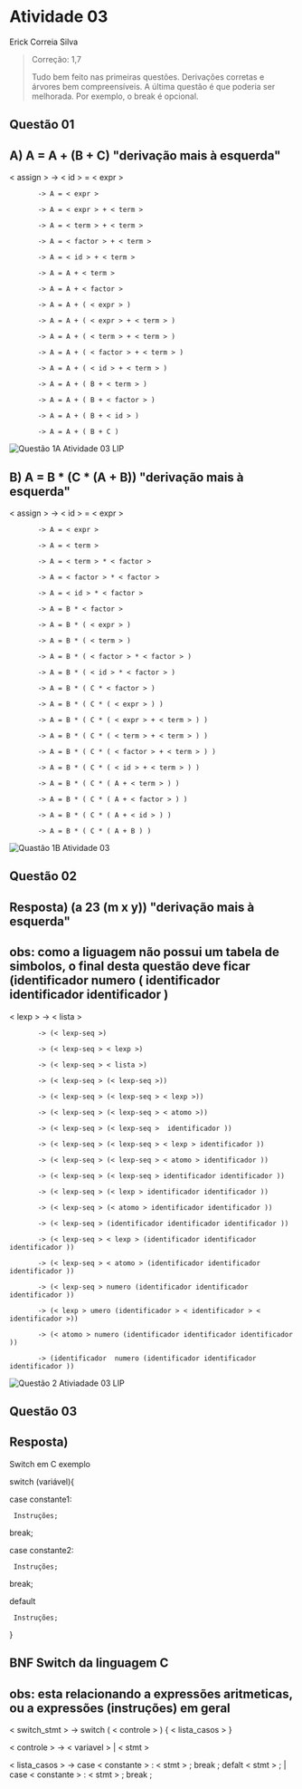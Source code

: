 # Atividade 03

Erick Correia Silva

> Correção: 1,7
>
> Tudo bem feito nas primeiras questões. Derivações corretas e árvores bem compreensíveis.
> A última questão é que poderia ser melhorada. Por exemplo, o break é opcional.


## Questão 01
## A)  A = A + (B + C) "derivação mais à esquerda"
< assign > -> < id > = < expr >

           -> A = < expr > 
           
           -> A = < expr > + < term > 
           
           -> A = < term > + < term > 
           
           -> A = < factor > + < term > 
           
           -> A = < id > + < term > 
           
           -> A = A + < term > 
           
           -> A = A + < factor > 
           
           -> A = A + ( < expr > ) 
           
           -> A = A + ( < expr > + < term > ) 
           
           -> A = A + ( < term > + < term > )
           
           -> A = A + ( < factor > + < term > ) 
           
           -> A = A + ( < id > + < term > ) 
           
           -> A = A + ( B + < term > ) 
           
           -> A = A + ( B + < factor > ) 
           
           -> A = A + ( B + < id > ) 
           
           -> A = A + ( B + C ) 
         
![Questão 1A Atividade 03 LIP](https://user-images.githubusercontent.com/39568346/138574089-35f3bd80-b799-4a49-b098-25369e105f33.png)

## B)  A = B * (C * (A + B)) "derivação mais à esquerda"
< assign > -> < id > = < expr >

           -> A = < expr >
           
           -> A = < term >
           
           -> A = < term > * < factor >
           
           -> A = < factor > * < factor >
           
           -> A = < id > * < factor >
           
           -> A = B * < factor >
           
           -> A = B * ( < expr > )
           
           -> A = B * ( < term > )
           
           -> A = B * ( < factor > * < factor > )
           
           -> A = B * ( < id > * < factor > )
           
           -> A = B * ( C * < factor > )
           
           -> A = B * ( C * ( < expr > ) )
           
           -> A = B * ( C * ( < expr > + < term > ) )
           
           -> A = B * ( C * ( < term > + < term > ) )
           
           -> A = B * ( C * ( < factor > + < term > ) )
           
           -> A = B * ( C * ( < id > + < term > ) )
           
           -> A = B * ( C * ( A + < term > ) )

           -> A = B * ( C * ( A + < factor > ) )
          
           -> A = B * ( C * ( A + < id > ) )
                     
           -> A = B * ( C * ( A + B ) )


![Quastão 1B Atividade 03](https://user-images.githubusercontent.com/39568346/138574218-706eb7b5-5db0-4209-b240-662166d39413.png)

## Questão 02
## Resposta) (a 23 (m x y)) "derivação mais à esquerda"
## obs: como a liguagem não possui um tabela de simbolos, o final desta questão deve ficar (identificador numero (  identificador identificador identificador ) 
      
< lexp >   -> < lista >

           -> (< lexp-seq >)
           
           -> (< lexp-seq > < lexp >)
           
           -> (< lexp-seq > < lista >)
           
           -> (< lexp-seq > (< lexp-seq >))
           
           -> (< lexp-seq > (< lexp-seq > < lexp >))
           
           -> (< lexp-seq > (< lexp-seq > < atomo >))
           
           -> (< lexp-seq > (< lexp-seq >  identificador ))
           
           -> (< lexp-seq > (< lexp-seq > < lexp > identificador ))
           
           -> (< lexp-seq > (< lexp-seq > < atomo > identificador ))
           
           -> (< lexp-seq > (< lexp-seq > identificador identificador ))
           
           -> (< lexp-seq > (< lexp > identificador identificador ))
           
           -> (< lexp-seq > (< atomo > identificador identificador ))
           
           -> (< lexp-seq > (identificador identificador identificador ))
           
           -> (< lexp-seq > < lexp > (identificador identificador identificador ))
           
           -> (< lexp-seq > < atomo > (identificador identificador identificador ))
           
           -> (< lexp-seq > numero (identificador identificador identificador ))
           
           -> (< lexp > umero (identificador > < identificador > < identificador >))
           
           -> (< atomo > numero (identificador identificador identificador ))
           
           -> (identificador  numero (identificador identificador identificador ))
           
![Questão 2 Ativiadade 03 LIP](https://user-images.githubusercontent.com/39568346/138575290-d910c8bc-5a4c-4686-b65e-b5336a743a5a.png)
           
           
## Questão 03
## Resposta)
 Switch em C exemplo
 
 switch (variável){
 
   case constante1:
   
     Instruções;
     
   break;

   case constante2:
   
     Instruções;
     
   break;

   default
   
     Instruções;
}

## BNF Switch da linguagem C

## obs: <stmt> esta relacionando a expressões aritmeticas, ou a expressões (instruções) em geral 


< switch_stmt > -> switch ( < controle > ) { < lista_casos > }

< controle > -> < variavel > | < stmt >

< lista_casos > -> case < constante > : < stmt > ; break ;  defalt < stmt > ; | case < constante > : < stmt > ; break ;
           

           





  



